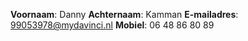 **Voornaam**: Danny
**Achternaam**: Kamman
**E-mailadres**: 99053978@mydavinci.nl
**Mobiel**: 06 48 86 80 89